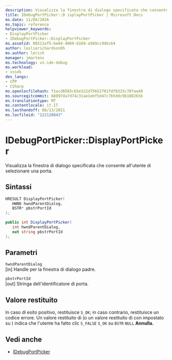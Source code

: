 ```yaml
---
description: Visualizza la finestra di dialogo specificata che consente all'utente di selezionare una porta.
title: IDebugPortPicker::D isplayPortPicker | Microsoft Docs
ms.date: 11/04/2016
ms.topic: reference
helpviewer_keywords:
- DisplayPortPicker
- IDebugPortPicker::DisplayPortPicker
ms.assetid: 08511ef5-be64-4069-b169-a569cc94bc64
author: leslierichardson95
ms.author: lerich
manager: jmartens
ms.technology: vs-ide-debug
ms.workload:
- vssdk
dev_langs:
- CPP
- CSharp
ms.openlocfilehash: f1acd8565c65e522d75652701fdf8333c70faa40
ms.sourcegitcommit: 68897da7d74c31ae1ebf5d47c7b5ddc9b108265b
ms.translationtype: MT
ms.contentlocale: it-IT
ms.lasthandoff: 08/13/2021
ms.locfileid: "122126843"
---
```

# <a name="idebugportpickerdisplayportpicker"></a>IDebugPortPicker::DisplayPortPicker
Visualizza la finestra di dialogo specificata che consente all'utente di selezionare una porta.

## <a name="syntax"></a>Sintassi

```cpp
HRESULT DisplayPortPicker(
   HWND hwndParentDialog,
   BSTR* pbstrPortId
);
```

```csharp
public int DisplayPortPicker(
   int hwndParentDialog,
   out string pbstrPortId
);
```

## <a name="parameters"></a>Parametri
`hwndParentDialog`\
[in] Handle per la finestra di dialogo padre.

`pbstrPortId`\
[out] Stringa dell'identificatore di porta.

## <a name="return-value"></a>Valore restituito
 In caso di esito positivo, restituisce `S_OK`; in caso contrario, restituisce un codice errore. Un valore restituito di (o un valore restituito di con impostato su ) indica che l'utente ha fatto clic `S_FALSE` `S_OK` su `BSTR` `NULL` **Annulla.**

## <a name="see-also"></a>Vedi anche
- [IDebugPortPicker](../../../extensibility/debugger/reference/idebugportpicker.md)
